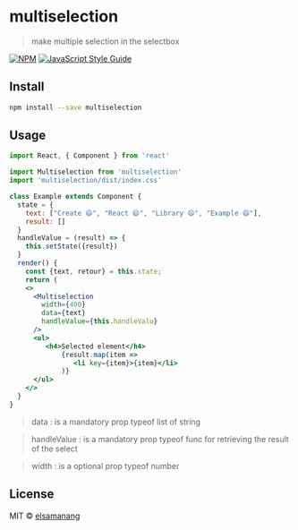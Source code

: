 # multiselection

> make multiple selection in the selectbox

[![NPM](https://img.shields.io/npm/v/multiselection.svg)](https://www.npmjs.com/package/multiselection) [![JavaScript Style Guide](https://img.shields.io/badge/code_style-standard-brightgreen.svg)](https://standardjs.com)

## Install

```bash
npm install --save multiselection
```

## Usage

```jsx
import React, { Component } from 'react'

import Multiselection from 'multiselection'
import 'multiselection/dist/index.css'

class Example extends Component {
  state = {
    text: ["Create 😄", "React 😄", "Library 😄", "Example 😄"],
    result: []
  }
  handleValue = (result) => {
    this.setState({result})
  }
  render() {
    const {text, retour} = this.state;
    return (
    <>
      <Multiselection
        width={400}
        data={text}
        handleValue={this.handleValu}
      />
      <ul>
         <h4>Selected element</h4>
             {result.map(item => 
                <li key={item}>{item}</li>
             )}
      </ul>
    </>
  }
}
```
> data : is a mandatory prop typeof list of string

> handleValue : is a mandatory prop typeof func for retrieving the result of the select

> width : is a optional prop typeof number
## License

MIT © [elsamanang](https://github.com/elsamanang)
